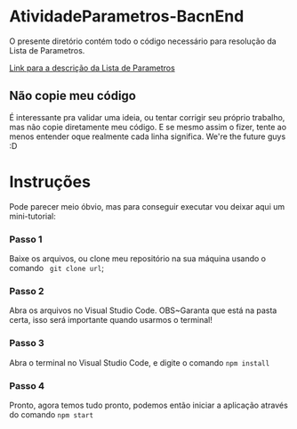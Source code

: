 # AtividadeParametros-BacnEnd
O presente diretório contém todo o código necessário para resolução da Lista de Parametros.

[Link para a descrição da Lista de Parametros](https://github.com/Serg-Ale/AtividadeParametros-BacnEnd/blob/main/Atividades%20de%20par%C3%A2metros.pdf)

## Não copie meu código
É interessante pra validar uma ideia, ou tentar corrigir seu próprio trabalho, mas não copie diretamente meu código.
E se mesmo assim o fizer, tente ao menos entender oque realmente cada linha significa. We're the future guys :D

# Instruções
Pode parecer meio óbvio, mas para conseguir executar vou deixar aqui um mini-tutorial:

### Passo 1
Baixe os arquivos, ou clone meu repositório na sua máquina usando o comando ` git clone url`;

### Passo 2
Abra os arquivos no Visual Studio Code. OBS~Garanta que está na pasta certa, isso será importante quando usarmos o terminal!

### Passo 3
Abra o terminal no Visual Studio Code, e digite o comando ` npm install `

### Passo 4
Pronto, agora temos tudo pronto, podemos então iniciar a aplicação através do comando ` npm start `
